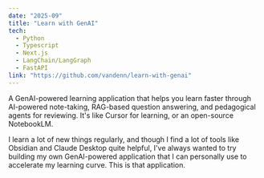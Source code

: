 ```yaml
---
date: "2025-09"
title: "Learn with GenAI"
tech:
  - Python
  - Typescript
  - Next.js
  - LangChain/LangGraph
  - FastAPI
link: "https://github.com/vandenn/learn-with-genai"
---
```


A GenAI-powered learning application that helps you learn faster through AI-powered note-taking, RAG-based question answering, and pedagogical agents for reviewing. It's like Cursor for learning, or an open-source NotebookLM.

I learn a lot of new things regularly, and though I find a lot of tools like Obsidian and Claude Desktop quite helpful, I've always wanted to try building my own GenAI-powered application that I can personally use to accelerate my learning curve. This is that application.
